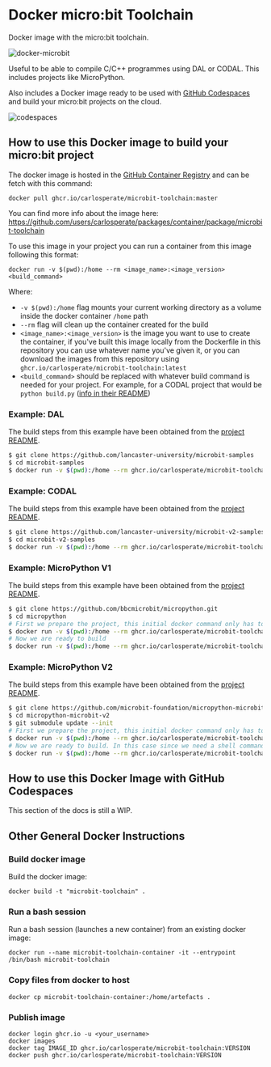 # Docker micro:bit Toolchain

Docker image with the micro:bit toolchain.

![docker-microbit](https://user-images.githubusercontent.com/4189262/99010611-3445f000-2542-11eb-90d8-0983d37de762.png)

Useful to be able to compile C/C++ programmes using DAL or CODAL.
This includes projects like MicroPython.

Also includes a Docker image ready to be used with
[GitHub Codespaces](https://github.com/features/codespaces) and build your
micro:bit projects on the cloud.

![codespaces](https://user-images.githubusercontent.com/4189262/99011128-48d6b800-2543-11eb-89a7-738ff64e379a.png)


## How to use this Docker image to build your micro:bit project

The docker image is hosted in the
[GitHub Container Registry](https://github.blog/2020-09-01-introducing-github-container-registry/)
and can be fetch with this command:

```
docker pull ghcr.io/carlosperate/microbit-toolchain:master
```

You can find more info about the image here:
https://github.com/users/carlosperate/packages/container/package/microbit-toolchain

To use this image in your project you can run a container from this image
following this format:

```
docker run -v $(pwd):/home --rm <image_name>:<image_version> <build_command>
```

Where:
- `-v $(pwd):/home` flag mounts your current working directory as a volume
  inside the docker container `/home` path
- `--rm` flag will clean up the container created for the build
- `<image_name>:<image_version>` is the image you want to use to create the
  container, if you've built this image locally from the Dockerfile in this
  repository you can use whatever name you've given it, or you can download the images from this repository using
  `ghcr.io/carlosperate/microbit-toolchain:latest`
- `<build_command>` should be replaced with whatever build command is needed for
  your project. For example, for a CODAL project that would be `python build.py`
  ([info in their README](https://github.com/lancaster-university/microbit-v2-samples/tree/v0.2.11#building))

### Example: DAL

The build steps from this example have been obtained from the
[project README](https://github.com/lancaster-university/microbit-samples/blob/v2.1.1/README.md).

```bash
$ git clone https://github.com/lancaster-university/microbit-samples
$ cd microbit-samples
$ docker run -v $(pwd):/home --rm ghcr.io/carlosperate/microbit-toolchain:latest yotta build
```

### Example: CODAL

The build steps from this example have been obtained from the
[project README](https://github.com/lancaster-university/microbit-v2-samples/blob/v0.2.11/README.md).

```bash
$ git clone https://github.com/lancaster-university/microbit-v2-samples.git
$ cd microbit-v2-samples
$ docker run -v $(pwd):/home --rm ghcr.io/carlosperate/microbit-toolchain:latest python build.py
```

### Example: MicroPython V1

The build steps from this example have been obtained from the
[project README](https://github.com/bbcmicrobit/micropython/blob/v1.0.1/README.md).

```bash
$ git clone https://github.com/bbcmicrobit/micropython.git
$ cd micropython
# First we prepare the project, this initial docker command only has to be run once
$ docker run -v $(pwd):/home --rm ghcr.io/carlosperate/microbit-toolchain:latest yt target bbc-microbit-classic-gcc-nosd && yt up
# Now we are ready to build
$ docker run -v $(pwd):/home --rm ghcr.io/carlosperate/microbit-toolchain:latest make all
```

### Example: MicroPython V2

The build steps from this example have been obtained from the
[project README](https://github.com/microbit-foundation/micropython-microbit-v2/blob/v2.0.0-beta.1/README.md).

```bash
$ git clone https://github.com/microbit-foundation/micropython-microbit-v2.git
$ cd micropython-microbit-v2
$ git submodule update --init
# First we prepare the project, this initial docker command only has to be run once
$ docker run -v $(pwd):/home --rm ghcr.io/carlosperate/microbit-toolchain:latest make -C lib/micropython/mpy-cross
# Now we are ready to build. In this case since we need a shell command (cd) we need to run it with bash
$ docker run -v $(pwd):/home --rm ghcr.io/carlosperate/microbit-toolchain:latest bash -c "cd src && make"
```

## How to use this Docker Image with GitHub Codespaces

This section of the docs is still a WIP.


## Other General Docker Instructions

### Build docker image

Build the docker image:

```
docker build -t "microbit-toolchain" .
```

### Run a bash session

Run a bash session (launches a new container) from an existing docker image:

```
docker run --name microbit-toolchain-container -it --entrypoint /bin/bash microbit-toolchain
```

### Copy files from docker to host

```
docker cp microbit-toolchain-container:/home/artefacts .
```

### Publish image

```
docker login ghcr.io -u <your_username>
docker images
docker tag IMAGE_ID ghcr.io/carlosperate/microbit-toolchain:VERSION
docker push ghcr.io/carlosperate/microbit-toolchain:VERSION
```
